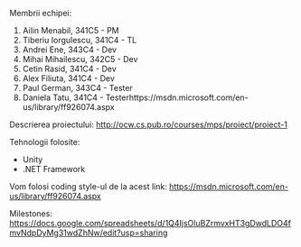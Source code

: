 Membrii echipei:
1. Ailin Menabil, 341C5 - PM
2. Tiberiu Iorgulescu, 341C4 - TL
3. Andrei Ene, 343C4 - Dev
4. Mihai Mihailescu, 342C5 - Dev
5. Cetin Rasid, 341C4 - Dev
6. Alex Filiuta, 341C4 - Dev
7. Paul German, 343C4 - Tester
8. Daniela Tatu, 341C4 - Testerhttps://msdn.microsoft.com/en-us/library/ff926074.aspx

Descrierea proiectului: http://ocw.cs.pub.ro/courses/mps/proiect/proiect-1

Tehnologii folosite:
  - Unity
  - .NET Framework
 
 Vom folosi coding style-ul de la acest link: https://msdn.microsoft.com/en-us/library/ff926074.aspx
 
 Milestones: https://docs.google.com/spreadsheets/d/1Q4IjsOluBZrmvxHT3gDwdLDO4fmvNdpDyMg31wdZhNw/edit?usp=sharing
